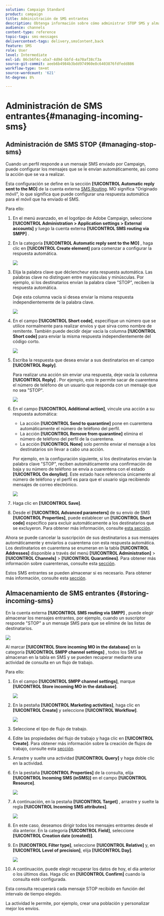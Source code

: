 ```yaml
---
solution: Campaign Standard
product: campaign
title: Administración de SMS entrantes
description: Obtenga información sobre cómo administrar STOP SMS y almacenar SMS entrantes en Adobe Campaign.
audience: channels
content-type: reference
topic-tags: sms-messages
delivercontext-tags: delivery,smsContent,back
feature: SMS
role: User
level: Intermediate
exl-id: 86cb6f4c-a5a7-4d9d-bbfd-4a70af38cf3a
source-git-commit: aeeb6b4984b3bdd974960e8c6403876fdfedd886
workflow-type: tm+mt
source-wordcount: '621'
ht-degree: 8%

---
```


# Administración de SMS entrantes{#managing-incoming-sms}

## Administración de SMS STOP {#managing-stop-sms}

Cuando un perfil responde a un mensaje SMS enviado por Campaign, puede configurar los mensajes que se le envían automáticamente, así como la acción que se va a realizar.

Esta configuración se define en la sección **[!UICONTROL Automatic reply sent to the MO]** de la cuenta externa [SMS Routing](../../administration/using/configuring-sms-channel.md#defining-an-sms-routing). MO significa &quot;Originado móvil&quot;, lo que significa que puede configurar una respuesta automática para el móvil que ha enviado el SMS.

Para ello:

1. En el menú avanzado, en el logotipo de Adobe Campaign, seleccione **[!UICONTROL Administration > Application settings > External accounts]** y luego la cuenta externa **[!UICONTROL SMS routing via SMPP]** .
1. En la categoría **[!UICONTROL Automatic reply sent to the MO]** , haga clic en **[!UICONTROL Create element]** para comenzar a configurar la respuesta automática.

   ![](assets/sms_mo_1.png)

1. Elija la palabra clave que déclencheur esta respuesta automática. Las palabras clave no distinguen entre mayúsculas y minúsculas. Por ejemplo, si los destinatarios envían la palabra clave &quot;STOP&quot;, reciben la respuesta automática.

   Deje esta columna vacía si desea enviar la misma respuesta independientemente de la palabra clave.

   ![](assets/sms_mo_2.png)

1. En el campo **[!UICONTROL Short code]**, especifique un número que se utilice normalmente para realizar envíos y que sirva como nombre de remitente. También puede decidir dejar vacía la columna **[!UICONTROL Short code]** para enviar la misma respuesta independientemente del código corto.

   ![](assets/sms_mo_4.png)

1. Escriba la respuesta que desea enviar a sus destinatarios en el campo **[!UICONTROL Reply]**.

   Para realizar una acción sin enviar una respuesta, deje vacía la columna **[!UICONTROL Reply]** . Por ejemplo, esto le permite sacar de cuarentena el número de teléfono de un usuario que responda con un mensaje que no sea &quot;STOP&quot;.

   ![](assets/sms_mo_3.png)

1. En el campo **[!UICONTROL Additional action]**, vincule una acción a su respuesta automática:

   * La acción **[!UICONTROL Send to quarantine]** pone en cuarentena automáticamente el número de teléfono del perfil.
   * La acción **[!UICONTROL Remove from quarantine]** elimina el número de teléfono del perfil de la cuarentena.
   * La acción **[!UICONTROL None]** solo permite enviar el mensaje a los destinatarios sin llevar a cabo una acción.

   Por ejemplo, en la configuración siguiente, si los destinatarios envían la palabra clave &quot;STOP&quot;, reciben automáticamente una confirmación de baja y su número de teléfono se envía a cuarentena con el estado **[!UICONTROL On denylist]**. Este estado hace referencia únicamente al número de teléfono y el perfil es para que el usuario siga recibiendo mensajes de correo electrónico.

   ![](assets/sms_mo.png)

1. Haga clic en **[!UICONTROL Save]**.

1. Desde el **[!UICONTROL Advanced parameters]** de su envío de SMS **[!UICONTROL Properties]**, puede establecer un **[!UICONTROL Short code]** específico para excluir automáticamente a los destinatarios que se excluyeron. Para obtener más información, consulte [esta sección](../../administration/using/configuring-sms-channel.md#configuring-sms-properties).

Ahora se puede cancelar la suscripción de sus destinatarios a sus mensajes automáticamente y enviarlos a cuarentena con esta respuesta automática. Los destinatarios en cuarentena se enumeran en la tabla **[!UICONTROL Addresses]** disponible a través del menú **[!UICONTROL Administration]** > **[!UICONTROL Channels]** > **[!UICONTROL Quarantines]**. Para obtener más información sobre cuarentenas, consulte esta [sección](../../sending/using/understanding-quarantine-management.md).

Estos SMS entrantes se pueden almacenar si es necesario. Para obtener más información, consulte esta [sección](#storing-incoming-sms).

## Almacenamiento de SMS entrantes {#storing-incoming-sms}

En la cuenta externa **[!UICONTROL SMS routing via SMPP]** , puede elegir almacenar los mensajes entrantes, por ejemplo, cuando un suscriptor responde &quot;STOP&quot; a un mensaje SMS para que se elimine de las listas de destinatarios.

![](assets/sms_config_mo_1.png)

Al marcar **[!UICONTROL Store incoming MO in the database]** en la categoría **[!UICONTROL SMPP channel settings]** , todos los SMS se almacenan en la tabla en SMS y se pueden recuperar mediante una actividad de consulta en un flujo de trabajo.

Para ello:

1. En el campo **[!UICONTROL SMPP channel settings]**, marque **[!UICONTROL Store incoming MO in the database]**.

   ![](assets/sms_config_mo_2.png)

1. En la pestaña **[!UICONTROL Marketing activities]**, haga clic en **[!UICONTROL Create]** y seleccione **[!UICONTROL Workflow]**.

   ![](assets/sms_config_mo_3.png)

1. Seleccione el tipo de flujo de trabajo.
1. Edite las propiedades del flujo de trabajo y haga clic en **[!UICONTROL Create]**. Para obtener más información sobre la creación de flujos de trabajo, consulte esta [sección](../../automating/using/building-a-workflow.md).
1. Arrastre y suelte una actividad **[!UICONTROL Query]** y haga doble clic en la actividad.
1. En la pestaña **[!UICONTROL Properties]** de la consulta, elija **[!UICONTROL Incoming SMS (inSMS)]** en el campo **[!UICONTROL Resource]**.

   ![](assets/sms_config_mo_4.png)

1. A continuación, en la pestaña **[!UICONTROL Target]** , arrastre y suelte la regla **[!UICONTROL Incoming SMS attributes]**.

   ![](assets/sms_config_mo_5.png)

1. En este caso, deseamos dirigir todos los mensajes entrantes desde el día anterior. En la categoría **[!UICONTROL Field]**, seleccione **[!UICONTROL Creation date (created)]**.
1. En **[!UICONTROL Filter type]**, seleccione **[!UICONTROL Relative]** y, en **[!UICONTROL Level of precision]**, elija **[!UICONTROL Day]**.

   ![](assets/sms_config_mo_6.png)

1. A continuación, puede elegir recuperar los datos de hoy, el día anterior o los últimos días. Haga clic en **[!UICONTROL Confirm]** cuando la consulta esté configurada.

Esta consulta recuperará cada mensaje STOP recibido en función del intervalo de tiempo elegido.

La actividad le permite, por ejemplo, crear una población y personalizar mejor los envíos.
